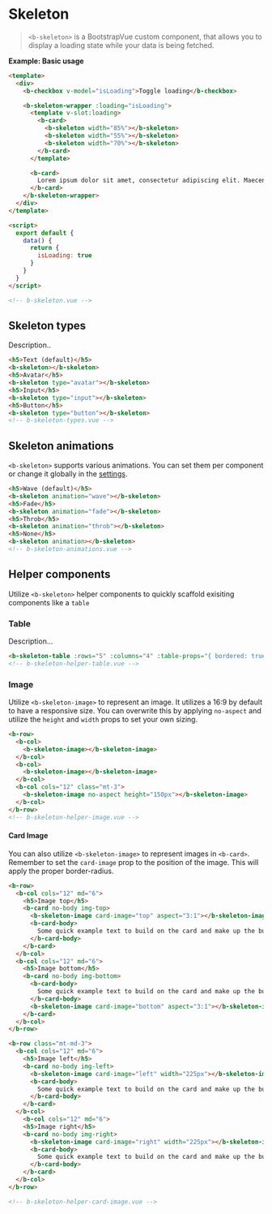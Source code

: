 # Skeleton

> `<b-skeleton>` is a BootstrapVue custom component, that allows you to display a loading state
> while your data is being fetched.

**Example: Basic usage**

```html
<template>
  <div>
    <b-checkbox v-model="isLoading">Toggle loading</b-checkbox>

    <b-skeleton-wrapper :loading="isLoading">
      <template v-slot:loading>
        <b-card>
          <b-skeleton width="85%"></b-skeleton>
          <b-skeleton width="55%"></b-skeleton>
          <b-skeleton width="70%"></b-skeleton>
        </b-card>
      </template>

      <b-card>
        Lorem ipsum dolor sit amet, consectetur adipiscing elit. Maecenas viverra nunc sapien, non rhoncus elit tincidunt vitae. Vestibulum maximus, ligula eu feugiat molestie, massa diam imperdiet odio, vitae viverra ligula est id nisi. Aliquam ut molestie est. Pellentesque habitant morbi tristique senectus et netus et malesuada fames ac turpis egestas. Phasellus at consequat dui. Aenean tristique sagittis quam, sit amet sollicitudin neque sodales in.
      </b-card>
    </b-skeleton-wrapper>
  </div>
</template>

<script>
  export default {
    data() {
      return {
        isLoading: true
      }
    }
  }
</script>

<!-- b-skeleton.vue -->
```

## Skeleton types

Description..

```html
<h5>Text (default)</h5>
<b-skeleton></b-skeleton>
<h5>Avatar</h5>
<b-skeleton type="avatar"></b-skeleton>
<h5>Input</h5>
<b-skeleton type="input"></b-skeleton>
<h5>Button</h5>
<b-skeleton type="button"></b-skeleton>
<!-- b-skeleton-types.vue -->
```

## Skeleton animations

`<b-skeleton>` supports various animations. You can set them per component or change it globally in
the [settings](/docs/reference/settings).

```html
<h5>Wave (default)</h5>
<b-skeleton animation="wave"></b-skeleton>
<h5>Fade</h5>
<b-skeleton animation="fade"></b-skeleton>
<h5>Throb</h5>
<b-skeleton animation="throb"></b-skeleton>
<h5>None</h5>
<b-skeleton animation></b-skeleton>
<!-- b-skeleton-animations.vue -->
```

## Helper components

Utilize `<b-skeleton>` helper components to quickly scaffold exisiting components like a `table`

### Table

Description...

```html
<b-skeleton-table :rows="5" :columns="4" :table-props="{ bordered: true, striped: true }"}></b-skeleton-table>
<!-- b-skeleton-helper-table.vue -->
```

### Image

Utilize `<b-skeleton-image>` to represent an image. It utilizes a 16:9 by default to have a
responsive size. You can overwrite this by applying `no-aspect` and utilize the `height` and `width`
props to set your own sizing.

```html
<b-row>
  <b-col>
    <b-skeleton-image></b-skeleton-image>
  </b-col>
  <b-col>
    <b-skeleton-image></b-skeleton-image>
  </b-col>
  <b-col cols="12" class="mt-3">
    <b-skeleton-image no-aspect height="150px"></b-skeleton-image>
  </b-col>
</b-row>
<!-- b-skeleton-helper-image.vue -->
```

#### Card Image

You can also utilize `<b-skeleton-image>` to represent images in `<b-card>`. Remember to set the
`card-image` prop to the position of the image. This will apply the proper border-radius.

```html
<b-row>
  <b-col cols="12" md="6">
    <h5>Image top</h5>
    <b-card no-body img-top>
      <b-skeleton-image card-image="top" aspect="3:1"></b-skeleton-image>
      <b-card-body>
        Some quick example text to build on the card and make up the bulk of the card's content.
      </b-card-body>
    </b-card>
  </b-col>
  <b-col cols="12" md="6">
    <h5>Image bottom</h5>
    <b-card no-body img-bottom>
      <b-card-body>
      	Some quick example text to build on the card and make up the bulk of the card's content.
      </b-card-body>
      <b-skeleton-image card-image="bottom" aspect="3:1"></b-skeleton-image>
    </b-card>
  </b-col>
</b-row>

<b-row class="mt-md-3">
  <b-col cols="12" md="6">
    <h5>Image left</h5>
    <b-card no-body img-left>
      <b-skeleton-image card-image="left" width="225px"></b-skeleton-image>
      <b-card-body>
      	Some quick example text to build on the card and make up the bulk of the card's content.
      </b-card-body>
    </b-card>
  </b-col>
	<b-col cols="12" md="6">
    <h5>Image right</h5>
    <b-card no-body img-right>
      <b-skeleton-image card-image="right" width="225px"></b-skeleton-image>
      <b-card-body>
      	Some quick example text to build on the card and make up the bulk of the card's content.
      </b-card-body>
    </b-card>
  </b-col>
</b-row>

<!-- b-skeleton-helper-card-image.vue -->
```
